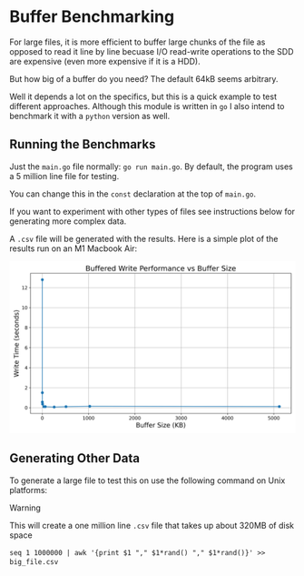 # Buffer Benchmarking

For large files, it is more efficient to buffer large chunks of the file as opposed to read it line by line becuase I/O read-write operations to the SDD are expensive (even more expensive if it is a HDD).

But how big of a buffer do you need? The default 64kB seems arbitrary. 

Well it depends a lot on the specifics, but this is a quick example to test different approaches. Although this module is written in `go` I also intend to benchmark it with a `python` version as well.

## Running the Benchmarks

Just the `main.go` file normally: `go run main.go`. By default, the program uses a 5 million line file for testing.

You can change this in the `const` declaration at the top of `main.go`.

If you want to experiment with other types of files see instructions below for generating more complex data.

A `.csv` file will be generated with the results. Here is a simple plot of the results run on an M1 Macbook Air:

![Benchmark Results](benchmark_results.png)

## Generating Other Data

To generate a large file to test this on use the following command on Unix platforms:

> [!Warning]
> This will create a one million line `.csv` file that takes up about 320MB of disk space

```
seq 1 1000000 | awk '{print $1 "," $1*rand() "," $1*rand()}' >> big_file.csv
```


